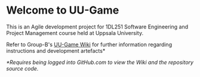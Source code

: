 # Welcome to UU-Game

This is an Agile development project for 1DL251 Software Engineering and Project Management course held at Uppsala University.

Refer to Group-B's [UU-Game Wiki](https://github.com/R055A/UU-Game/wiki) for further information regarding instructions and development artefacts*

<I>*Requires being logged into GitHub.com to view the Wiki and the repository source code.
